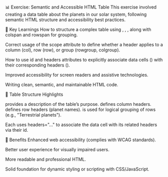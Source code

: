 📊 Exercise: Semantic and Accessible HTML Table
This exercise involved creating a data table about the planets in our solar system, following semantic HTML structure and accessibility best practices.

🎯 Key Learnings
How to structure a complex table using <caption>, <thead>, <tbody>, along with colspan and rowspan for grouping.

Correct usage of the scope attribute to define whether a header applies to a column (col), row (row), or group (rowgroup, colgroup).

How to use id and headers attributes to explicitly associate data cells (<td>) with their corresponding headers (<th>).

Improved accessibility for screen readers and assistive technologies.

Writing clean, semantic, and maintainable HTML code.

🧱 Table Structure Highlights
<caption> provides a description of the table’s purpose.

<th scope="col"> defines column headers.

<th scope="row"> defines row headers (planet names).

<th scope="rowgroup"> is used for logical grouping of rows (e.g., "Terrestrial planets").

Each <td> uses headers="..." to associate the data cell with its related headers via their id.

🦾 Benefits
Enhanced web accessibility (complies with WCAG standards).

Better user experience for visually impaired users.

More readable and professional HTML.

Solid foundation for dynamic styling or scripting with CSS/JavaScript.
